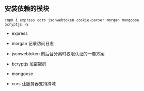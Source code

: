 ## 安装依赖的模块

<!-- 最新版本已经把 body-parser 集成进去了 -->

```
cnpm i express cors jsonwebtoken cookie-parser morgan mongoose bcryptjs -S
```

- express

- morgan 记录访问日志

- jsonwebtoken 前后台分离时权限认证的一套方案

- bcryptjs 加密密码

- mongoose

- cors 让服务器支持跨域


